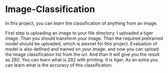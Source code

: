 # Image-Classification

In this project, you can learn the classification of anything from an image.

First step is uploading an image to your file directory. I uploaded a tiger image. Than you should transform your image.
Than the required pretrained model should be uploaded, which is alexnet for this project. Evaluation of model is also defined and trained on your image. 
and now you can upload the image classification list from the url. And than It will give you the result as 292. You can learn what is 292 with printing. 
It is tiger. As an extra you can learn what is the accuracy of this classification.
